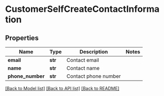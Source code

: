 # CustomerSelfCreateContactInformation

## Properties
Name | Type | Description | Notes
------------ | ------------- | ------------- | -------------
**email** | **str** | Contact email | 
**name** | **str** | Contact name | 
**phone_number** | **str** | Contact phone number | 

[[Back to Model list]](../README.md#documentation-for-models) [[Back to API list]](../README.md#documentation-for-api-endpoints) [[Back to README]](../README.md)


